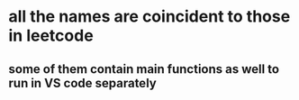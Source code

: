 # all the names are coincident to those in leetcode
## some of them contain main functions as well to run in VS code separately
